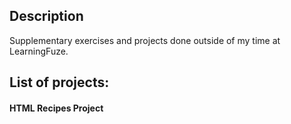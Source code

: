 <h2>Description</h2>
<p>Supplementary exercises and projects done outside of my time at LearningFuze.</p>

<h2>List of projects:</h2>
<div>
  <h4><a src="https://jonathantrang.github.io/extra-practice/html-foundations/project-recipes/">HTML Recipes Project</a></h4>
</div>

